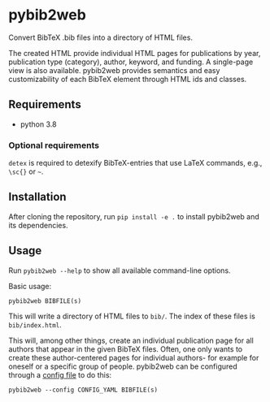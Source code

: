 <!--
This file is part of pybib2web, a translator of BibTeX to HTML.
https://gitlab.com/sosy-lab/software/pybib2web

SPDX-FileCopyrightText: 2021 Dirk Beyer <https://www.sosy-lab.org>

SPDX-License-Identifier: Apache-2.0
-->

# pybib2web

Convert BibTeX .bib files into a directory of HTML files.

The created HTML provide individual HTML pages for publications by
year, publication type (category), author, keyword, and funding.
A single-page view is also available.
pybib2web provides semantics and easy customizability of each BibTeX element
through HTML ids and classes.

## Requirements

- python 3.8

### Optional requirements

`detex` is required to detexify BibTeX-entries that use LaTeX commands,
e.g., `\sc{}` or `~`.


## Installation

After cloning the repository, run `pip install -e .` to install pybib2web and its dependencies.


## Usage

Run `pybib2web --help` to show all available command-line options.

Basic usage:

```
pybib2web BIBFILE(s)
```

This will write a directory of HTML files to `bib/`.
The index of these files is `bib/index.html`.

This will, among other things, create
an individual publication page for all authors that appear in the given BibTeX files.
Often, one only wants to create these author-centered pages for individual authors-
for example for oneself or a specific group of people.
pybib2web can be configured through a [config file](doc/config.yml) to do this:

```
pybib2web --config CONFIG_YAML BIBFILE(s)
```
